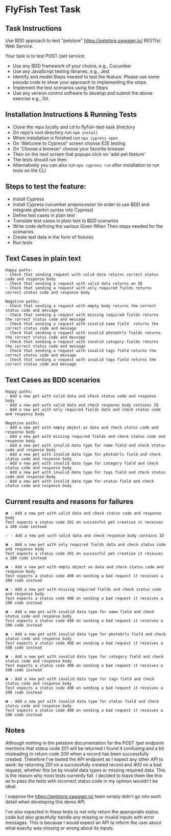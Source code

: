 # FlyFish Test Task

## Task Instructions
Use BDD approach to test "petstore" https://petstore.swagger.io/ RESTful Web Service.

Your task is to test POST /pet service:

- Use any BDD framework of your choice, e.g., Cucumber
- Use any JavaScript testing libraries, e.g., Jest
- Identify and model Steps needed to test the feature. Please use some pseudo code to show your approach to implementing the steps.
- Implement the test scenarios using the Steps
- Use any version control software to develop and submit the above exercise e.g., Git.

## Installation Instructions & Running Tests
- Clone the repo locally and cd to flyfish-test-task directory
- On repo's root directory run `npm install`
- When installation is finished run `npx cypress open`
- On 'Welcome  to Cypress!' screen choose E2E testing
- On 'Choose a browser' choose your favorite browser
- Then on the next screen that popups click on 'add-pet.feature'
- The tests should run then
- Alternatively you can also run `npx cypress run` after installation to run tests on the CLI


## Steps to test the feature:

- Install Cypress
- Install Cypress cucumber preprocessor (in order to use BDD and integrate gherkin syntax into Cypress)
- Define test cases in plain text
- Translate test cases in plain text to BDD scenarios
- Write code defining the various Given When Then steps needed for the scenarios
- Create test data in the form of fixtures 
- Run tests



## Text Cases in plain text
    Happy paths:
    - Check that sending request with valid data returns correct status code and response body			
    - Check that sending a request with valid data returns an ID
    - Check that sending a request with only required fields returns correct status code and response body
    
    Negative paths:
    - Check that sending a request with empty body returns the correct status code and message
    - Check that sending a request with missing required fields returns the correct status code and message
    - Check that sending a request with invalid name field  returns the correct status code and message
    - Check that sending a request with invalid photoUrls fields returns the correct status code and message
    - Check that sending a request with invalid category fields returns the correct status code and message
    - Check that sending a request with invalid tags field returns the correct status code and message
    - Check that sending a request with invalid tags field returns the correct status code and message


## Text Cases as BDD scenarios

    Happy paths:
    - Add a new pet with valid data and check status code and response body
    - Add a new pet with valid data and check response body contains ID
    - Add a new pet with only required fields data and check status code and response body

    Negative paths:
    - Add a new pet with empty object as data and check status code and response body
    - Add a new pet with missing required fields and check status code and response body
    - Add a new pet with invalid data type for name field and check status code and response body
    - Add a new pet with invalid data type for photoUrls field and check status code and response body
    - Add a new pet with invalid data type for category field and check status code and response body
    - Add a new pet with invalid data type for tags field and check status code and response body
    - Add a new pet with invalid data type for status field and check status code and response body

 ## Current results and reasons for failures

    ❌ - Add a new pet with valid data and check status code and response body
    Test expects a status code 201 on successful pet creation it receives a 200 code instead

    ✅ - Add a new pet with valid data and check response body contains ID

    ❌ - Add a new pet with only required fields data and check status code and response body
    Test expects a status code 201 on successful pet creation it receives a 200 code instead

    ❌ - Add a new pet with empty object as data and check status code and response body
    Test expects a status code 400 on sending a bad request it receives a 200 code instead

    ❌ - Add a new pet with missing required fields and check status code and response body
    Test expects a status code 400 on sending a bad request it receives a 200 code instead

    ❌ - Add a new pet with invalid data type for name field and check status code and response body
    Test expects a status code 400 on sending a bad request it receives a 200 code instead

    ❌ - Add a new pet with invalid data type for photoUrls field and check status code and response body
    Test expects a status code 400 on sending a bad request it receives a 500 code instead

    ❌ - Add a new pet with invalid data type for category field and check status code and response body
    Test expects a status code 400 on sending a bad request it receives a 500 code instead

    ❌ - Add a new pet with invalid data type for tags field and check status code and response body
    Test expects a status code 400 on sending a bad request it receives a 500 code instead

    ❌ - Add a new pet with invalid data type for status field and check status code and response body
    Test expects a status code 400 on sending a bad request it receives a 200 code instead



 ## Notes

Although nothing in the petstore documentation for the POST /pet endpoint mentions that status code 201 will be returned I found it confusing and a bit misleading to return code 200 when a record has been successfully created. Therefore I've tested the API endpoint as I expect any other API to work: by returning 201 on a successfully created record and 400 on a bad request, whether this be by invalid data types or missing required data.  This is the reason why most tests currently fail. I decided to leave them like this as to pass the tests with incorrect status code in my opinion wouldn't be ideal.

I suppose the https://petstore.swagger.io/ team simply didn't go into such detail when developing this demo API.

I've also expected in these tests to not only return the appropriate status code but also gracefully handle any missing or invalid inputs with error messages. This is because I would expect an API to inform the user about what exactly was missing or wrong about its inputs.


 